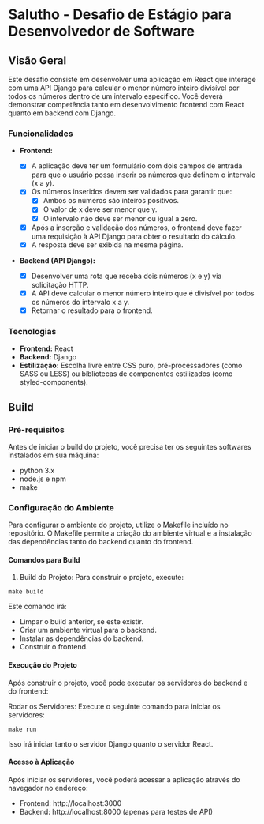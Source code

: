 # Salutho - Desafio de Estágio para Desenvolvedor de Software

## Visão Geral

Este desafio consiste em desenvolver uma aplicação em React que interage com uma API Django para calcular o menor número inteiro divisível por todos os números dentro de um intervalo específico. Você deverá demonstrar competência tanto em desenvolvimento frontend com React quanto em backend com Django.

### Funcionalidades

- **Frontend:**

  - [x] A aplicação deve ter um formulário com dois campos de entrada para que o usuário possa inserir os números que definem o intervalo (x a y).
  - [x] Os números inseridos devem ser validados para garantir que:
    - [x] Ambos os números são inteiros positivos.
    - [x] O valor de x deve ser menor que y.
    - [x] O intervalo não deve ser menor ou igual a zero.
  - [x] Após a inserção e validação dos números, o frontend deve fazer uma requisição à API Django para obter o resultado do cálculo.
  - [x] A resposta deve ser exibida na mesma página.

- **Backend (API Django):**
  - [x] Desenvolver uma rota que receba dois números (x e y) via solicitação HTTP.
  - [x] A API deve calcular o menor número inteiro que é divisível por todos os números do intervalo x a y.
  - [x] Retornar o resultado para o frontend.

### Tecnologias

- **Frontend:** React
- **Backend:** Django
- **Estilização:** Escolha livre entre CSS puro, pré-processadores (como SASS ou LESS) ou bibliotecas de componentes estilizados (como styled-components).

## Build

### Pré-requisitos

Antes de iniciar o build do projeto, você precisa ter os seguintes softwares instalados em sua máquina:

- python 3.x
- node.js e npm
- make

### Configuração do Ambiente

Para configurar o ambiente do projeto, utilize o Makefile incluído no repositório. O Makefile permite a criação do ambiente virtual e a instalação das dependências tanto do backend quanto do frontend.

#### Comandos para Build

1. Build do Projeto: Para construir o projeto, execute:

```
make build
```

Este comando irá:

- Limpar o build anterior, se este existir.
- Criar um ambiente virtual para o backend.
- Instalar as dependências do backend.
- Construir o frontend.

#### Execução do Projeto

Após construir o projeto, você pode executar os servidores do backend e do frontend:

Rodar os Servidores: Execute o seguinte comando para iniciar os servidores:

```
make run
```

Isso irá iniciar tanto o servidor Django quanto o servidor React.

#### Acesso à Aplicação

Após iniciar os servidores, você poderá acessar a aplicação através do navegador no endereço:

- Frontend: http://localhost:3000
- Backend: http://localhost:8000 (apenas para testes de API)
